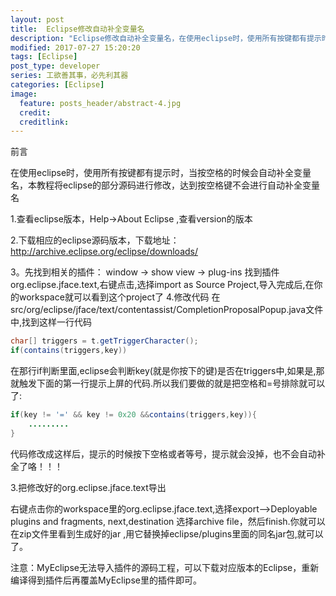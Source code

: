 ```yaml
---
layout: post
title:  Eclipse修改自动补全变量名
description: "Eclipse修改自动补全变量名，在使用eclipse时，使用所有按键都有提示时，当按空格的时候会自动补全变量名，本教程将eclipse的部分源码进行修改，达到按空格键不会进行自动补全变量名。"
modified: 2017-07-27 15:20:20
tags: [Eclipse]
post_type: developer
series: 工欲善其事，必先利其器
categories: [Eclipse]
image:
  feature: posts_header/abstract-4.jpg
  credit:
  creditlink:
---
```

前言

在使用eclipse时，使用所有按键都有提示时，当按空格的时候会自动补全变量名，本教程将eclipse的部分源码进行修改，达到按空格键不会进行自动补全变量名

1.查看eclipse版本，Help->About Eclipse ,查看version的版本

2.下载相应的eclipse源码版本，下载地址：http://archive.eclipse.org/eclipse/downloads/

3。先找到相关的插件： window -> show view -> plug-ins
找到插件org.eclipse.jface.text,右键点击,选择import as Source Project,导入完成后,在你的workspace就可以看到这个project了
4.修改代码
在src/org/eclipse/jface/text/contentassist/CompletionProposalPopup.java文件中,找到这样一行代码

```java
char[] triggers = t.getTriggerCharacter();
if(contains(triggers,key))
```

在那行if判断里面,eclipse会判断key(就是你按下的键)是否在triggers中,如果是,那就触发下面的第一行提示上屏的代码.所以我们要做的就是把空格和=号排除就可以了:

```java
if(key != '=' && key != 0x20 &&contains(triggers,key)){
    .........
}
```

代码修改成这样后，提示的时候按下空格或者等号，提示就会没掉，也不会自动补全了咯！！！

3.把修改好的org.eclipse.jface.text导出

右键点击你的workspace里的org.eclipse.jface.text,选择export-->Deployable plugins and fragments, next,destination 选择archive file，然后finish.你就可以在zip文件里看到生成好的jar ,用它替换掉eclipse/plugins里面的同名jar包,就可以了。

注意：MyEclipse无法导入插件的源码工程，可以下载对应版本的Eclipse，重新编译得到插件后再覆盖MyEclipse里的插件即可。
